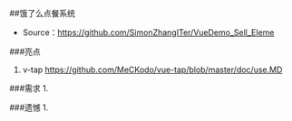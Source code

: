 ##饿了么点餐系统
- Source：https://github.com/SimonZhangITer/VueDemo_Sell_Eleme

###亮点
1. v-tap https://github.com/MeCKodo/vue-tap/blob/master/doc/use.MD


###需求
1.


###遗憾
1. 
